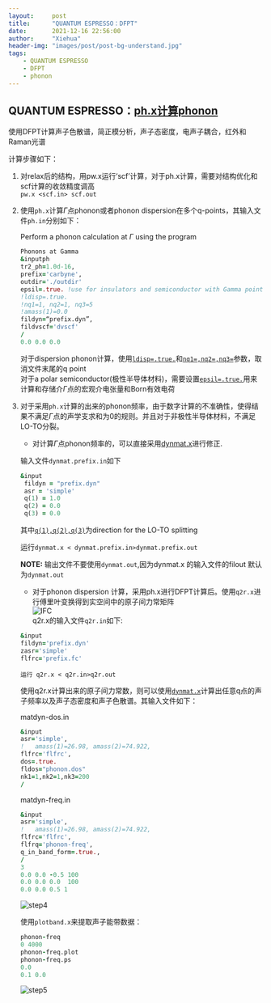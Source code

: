```yaml
---
layout:     post
title:      "QUANTUM ESPRESSO：DFPT"
date:       2021-12-16 22:56:00
author:     "Xiehua"
header-img: "images/post/post-bg-understand.jpg"
tags:
    - QUANTUM ESPRESSO
    - DFPT
    - phonon
---
```


## QUANTUM ESPRESSO：[ph.x计算phonon](http://www.quantum-espresso.org/Doc/INPUT_PH.html)

使用DFPT计算声子色散谱，简正模分析，声子态密度，电声子耦合，红外和Raman光谱

计算步骤如下：  

1. 对relax后的结构，用pw.x运行‘scf’计算，对于ph.x计算，需要对结构优化和scf计算的收敛精度调高  
   `pw.x <scf.in> scf.out` 

2. 使用`ph.x`计算$\Gamma$点phonon或者phonon dispersion在多个q-points，其输入文件`ph.in`分别如下：  

    Perform a phonon calculation at $\Gamma$ using the program

    ```fortran
    Phonons at Gamma
    &inputph
    tr2_ph=1.0d-16,
    prefix='carbyne',
    outdir='./outdir'
    epsil=.true. !use for insulators and semiconductor with Gamma point
    !ldisp=.true.
    !nq1=1, nq2=1, nq3=5
    !amass(1)=0.0
    fildyn=“prefix.dyn”,
    fildvscf='dvscf'
    /
    0.0 0.0 0.0
    ```

    对于dispersion phonon计算，使用[`ldisp=.true.`](http://www.quantum-espresso.org/Doc/INPUT_PH.html#ldisp)和[`nq1=,nq2=,nq3=`](http://www.quantum-espresso.org/Doc/INPUT_PH.html#nq1)参数，取消文件末尾的q point  
    对于a polar semiconductor(极性半导体材料)，需要设置[`epsil=.true.`](http://www.quantum-espresso.org/Doc/INPUT_PH.html#idm67)用来计算和存储介$\Gamma$点的宏观介电张量和Born有效电荷

3. 对于采用`ph.x`计算的出来的phonon频率，由于数字计算的不准确性，使得结果不满足$\Gamma$点的声学支求和为0的规则。并且对于非极性半导体材料，不满足LO-TO分裂。  
   - 对计算$\Gamma$点phonon频率的，可以直接采用[dynmat.x](http://www.quantum-espresso.org/Doc/INPUT_DYNMAT.html)进行修正.  

    输入文件`dynmat.prefix.in`如下  

    ```fortran
    &input
     fildyn = "prefix.dyn"
     asr = 'simple'
     q(1) = 1.0
     q(2) = 0.0
     q(3) = 0.0
    ```

    其中[`q(1),q(2),q(3)`](http://www.quantum-espresso.org/Doc/INPUT_DYNMAT.html#idm12)为direction for the LO-TO splitting

    运行`dynmat.x < dynmat.prefix.in>dynmat.prefix.out`  

    **NOTE:** 输出文件不要使用`dynmat.out`,因为dynmat.x   的输入文件的filout 默认为`dynmat.out`

    - 对于phonon dispersion 计算，采用ph.x进行DFPT计算后。使用`q2r.x`进行傅里叶变换得到实空间中的原子间力常矩阵  
    ![IFC](https://xh125.github.io/images/post/ifc.png)  
    q2r.x的输入文件`q2r.in`如下:  

    ```fortran
    &input
    fildyn='prefix.dyn'
    zasr='simple'
    flfrc='prefix.fc'
    ```

    `运行 q2r.x < q2r.in>q2r.out`

    使用q2r.x计算出来的原子间力常数，则可以使用[`dynmat.x`](http://www.quantum-espresso.org/Doc/INPUT_DYNMAT.html#idm3)计算出任意q点的声子频率以及声子态密度和声子色散谱。其输入文件如下：  

    matdyn-dos.in

    ```fortran
    &input
    asr='simple', 
    !   amass(1)=26.98, amass(2)=74.922,
    flfrc='flfrc', 
    dos=.true.
    fldos="phonon.dos"
    nk1=1,nk2=1,nk3=200
    /
    ```

    matdyn-freq.in

    ```fortran
    &input
    asr='simple', 
    !   amass(1)=26.98, amass(2)=74.922,
    flfrc='flfrc', 
    flfrq='phonon-freq', 
    q_in_band_form=.true.,
    /
    3
    0.0 0.0 -0.5 100
    0.0 0.0 0.0  100
    0.0 0.0 0.5 1
    ```

    ![step4](https://xh125.github.io/images/post/step4.png)


    使用`plotband.x`来提取声子能带数据：

    ```fortran
    phonon-freq
    0 4000
    phonon-freq.plot
    phonon-freq.ps
    0.0
    0.1 0.0
    ```

    ![step5](https://xh125.github.io/images/post/step5.png)
